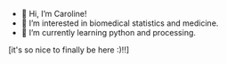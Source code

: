 - 👋 Hi, I’m Caroline!
- 👀 I’m interested in biomedical statistics and medicine.
- 🌱 I’m currently learning python and processing.

<!---
remsedevir/remsedevir is a ✨ special ✨ repository because its `README.md` (this file) appears on your GitHub profile.
You can click the Preview link to take a look at your changes.
--->

[it's so nice to finally be here :)!!]
